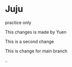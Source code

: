 # Juju
practice only


This changes is made by Yuen

This is a second change

This is change for main branch

..